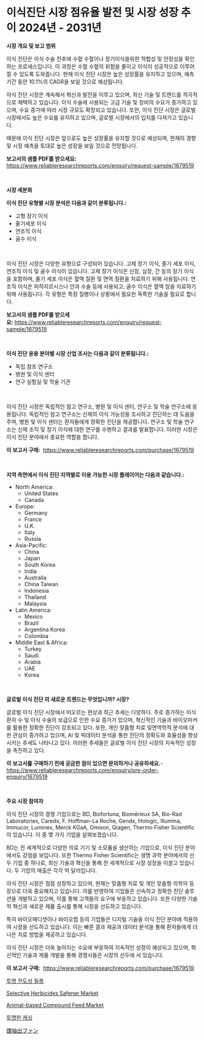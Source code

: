 <p><h1>이식진단 시장 점유율 발전 및 시장 성장 추이 2024년 - 2031년</h1></p><p><strong>시장 개요 및 보고 범위</strong></p>
<p><p>이식 진단은 이식 수술 전후에 수혈 수혈이나 장기이식을위한 적합성 및 안정성을 확인하는 프로세스입니다. 이 과정은 수혈 수혈의 위험을 줄이고 이식이 성공적으로 이루어질 수 있도록 도와줍니다. 현재 이식 진단 시장은 높은 성장률을 유지하고 있으며, 예측 기간 동안 10.1%의 CAGR을 보일 것으로 예상됩니다.</p><p>이식 진단 시장은 계속해서 혁신과 발전을 이루고 있으며, 최신 기술 및 트렌드를 적극적으로 채택하고 있습니다. 이식 수술에 사용되는 고급 기술 및 장비의 수요가 증가하고 있으며, 수요 증가에 따라 시장 규모도 확장되고 있습니다. 또한, 이식 진단 시장은 글로벌 시장에서도 높은 수요를 유지하고 있으며, 글로벌 시장에서의 입지를 다져가고 있습니다.</p><p>때문에 이식 진단 시장은 앞으로도 높은 성장률을 유지할 것으로 예상되며, 현재의 경향 및 시장 예측을 토대로 높은 성장을 보일 것으로 전망됩니다.</p></p>
<p><strong>보고서의 샘플 PDF를 받으세요:</strong> <a href="https://www.reliableresearchreports.com/enquiry/request-sample/1679519">https://www.reliableresearchreports.com/enquiry/request-sample/1679519</a></p>
<p>&nbsp;</p>
<p><strong>시장 세분화</strong></p>
<p><strong>이식 진단 유형별 시장 분석은 다음과 같이 분류됩니다.:</strong></p>
<p><ul><li>고형 장기 이식</li><li>줄기세포 이식</li><li>연조직 이식</li><li>골수 이식</li></ul></p>
<p>&nbsp;</p>
<p><p>이식 진단 시장은 다양한 유형으로 구성되어 있습니다. 고체 장기 이식, 줄기 세포 이식, 연조직 이식 및 골수 이식이 있습니다. 고체 장기 이식은 신장, 심장, 간 등의 장기 이식을 포함하며, 줄기 세포 이식은 혈액 질환 및 면역 질환을 치료하기 위해 사용됩니다. 연조직 이식은 피하지르시스나 안과 수술 등에 사용되고, 골수 이식은 혈액 암을 치료하기 위해 사용됩니다. 각 유형은 특정 질병이나 상황에서 필요한 독특한 기술을 필요로 합니다.</p></p>
<p><strong>보고서의 샘플 PDF를 받으세요:</strong>&nbsp;<a href="https://www.reliableresearchreports.com/enquiry/request-sample/1679519">https://www.reliableresearchreports.com/enquiry/request-sample/1679519</a></p>
<p>&nbsp;</p>
<p><strong> 이식 진단 응용 분야별 시장 산업 조사는 다음과 같이 분류됩니다.:</strong></p>
<p><ul><li>독립 참조 연구소</li><li>병원 및 이식 센터</li><li>연구 실험실 및 학술 기관</li></ul></p>
<p>&nbsp;</p>
<p><p>이식 진단 시장은 독립적인 참고 연구소, 병원 및 이식 센터, 연구소 및 학술 연구소에 응용됩니다. 독립적인 참고 연구소는 신체의 이식 가능성을 조사하고 진단하는 데 도움을 주며, 병원 및 이식 센터는 환자들에게 정확한 진단을 제공합니다. 연구소 및 학술 연구소는 신체 조직 및 장기 이식에 대한 연구를 수행하고 결과를 발표합니다. 이러한 시장은 이식 진단 분야에서 중요한 역할을 합니다.</p></p>
<p><strong>이 보고서 구매:</strong>&nbsp; <a href="https://www.reliableresearchreports.com/purchase/1679519">https://www.reliableresearchreports.com/purchase/1679519</a></p>
<p>&nbsp;</p>
<p><strong>지역 측면에서 이식 진단 지역별로 이용 가능한 시장 플레이어는 다음과 같습니다.:</strong></p>
<p><ul>
    <li>
        North America:
        <ul>
            <li>United States</li>
            <li>Canada</li>
        </ul>
    </li>
    <li>
        Europe:
        <ul>
            <li>Germany</li>
            <li>France</li>
            <li>U.K.</li>
            <li>Italy</li>
            <li>Russia</li>
        </ul>
    </li>
    <li>
        Asia-Pacific:
        <ul>
            <li>China</li>
            <li>Japan</li>
            <li>South Korea</li>
            <li>India</li>
            <li>Australia</li>
            <li>China Taiwan</li>
            <li>Indonesia</li>
            <li>Thailand</li>
            <li>Malaysia</li>
        </ul>
    </li>
    <li>
        Latin America:
        <ul>
            <li>Mexico</li>
            <li>Brazil</li>
            <li>Argentina Korea</li>
            <li>Colombia</li>
        </ul>
    </li>
    <li>
        Middle East & Africa:
        <ul>
            <li>Turkey</li>
            <li>Saudi</li>
            <li>Arabia</li>
            <li>UAE</li>
            <li>Korea</li>
        </ul>
    </li>
    </ul></p>
<p>&nbsp;</p>
<p><strong>글로벌 이식 진단 의 새로운 트렌드는 무엇입니까? 시장?</strong></p>
<p><p>글로벌 이식 진단 시장에서 떠오르는 현상과 최근 추세는 다양하다. 주로 증가하는 이식 환자 수 및 이식 수술의 보급으로 인한 수요 증가가 있으며, 혁신적인 기술과 바이오마커를 활용한 정확한 진단이 강조되고 있다. 또한, 개인 맞춤형 치료 및면역학적 분석에 대한 관심이 증가하고 있으며, AI 및 빅데이터 분석을 통한 진단의 정확도와 효율성을 향상시키는 추세도 나타나고 있다. 이러한 추세들은 글로벌 이식 진단 시장의 지속적인 성장을 촉진하고 있다.</p></p>
<p><strong>이 보고서를 구매하기 전에 궁금한 점이 있으면 문의하거나 공유하세요.</strong>- <a href="https://www.reliableresearchreports.com/enquiry/pre-order-enquiry/1679519">https://www.reliableresearchreports.com/enquiry/pre-order-enquiry/1679519</a></p>
<p>&nbsp;</p>
<p><strong>주요 시장 참여자</strong></p>
<p><p>이식 진단 시장의 경쟁 기업으로는 BD, Biofortuna, Biomérieux SA, Bio-Rad Laboratories, Caredx, F. Hoffman-La Roche, Gendx, Hologic, Illumina, Immucor, Luminex, Merck KGaA, Omixon, Qiagen, Thermo Fisher Scientific이 있습니다. 이 중 몇 가지 기업을 살펴보겠습니다.</p><p>BD는 전 세계적으로 다양한 의료 기기 및 소모품을 생산하는 기업으로, 이식 진단 분야에서도 강점을 보입니다. 또한 Thermo Fisher Scientific는 생명 과학 분야에서의 선두 기업 중 하나로, 최신 기술과 혁신을 통해 전 세계적으로 시장 성장을 이끌고 있습니다. 두 기업의 매출은 각각 억 달러입니다.</p><p>이식 진단 시장은 점점 성장하고 있으며, 현재는 맞춤형 치료 및 개인 맞춤형 의학의 등장으로 더욱 중요해지고 있습니다. 이를 반영하여 기업들은 신속하고 정확한 진단 솔루션을 개발하고 있으며, 이를 통해 고객들의 요구에 부응하고 있습니다. 또한 다양한 기술적 혁신과 새로운 제품 출시를 통해 시장을 선도하고 있습니다.</p><p>특히 바이오메디셋이나 바이오랩 등의 기업들은 디지털 기술을 이식 진단 분야에 적용하여 시장을 선도하고 있습니다. 이는 빠른 결과 제공과 데이터 분석을 통해 환자들에게 더 나은 치료 방법을 제공하고 있습니다.</p><p>이식 진단 시장은 더욱 높아지는 수요에 부응하여 지속적인 성장이 예상되고 있으며, 혁신적인 기술과 제품 개발을 통해 경쟁사들은 시장의 선두에 서 있습니다.</p></p>
<p><strong>이 보고서 구매:</strong>&nbsp;&nbsp;<a href="https://www.reliableresearchreports.com/purchase/1679519">https://www.reliableresearchreports.com/purchase/1679519</a></p>
<p><p><a href="https://github.com/Madalyell456456/Market-Research-Report-List-1/blob/main/92264538229.md">투명 전도성 필름</a></p><p><a href="https://issuu.com/reportprime-2/docs/selective-herbicides-safener-market-size-2030.pptx">Selective Herbicides Safener Market</a></p><p><a href="https://issuu.com/reportprime-2/docs/animal-based-compound-feed-market-size-2030.pptx">Animal-based Compound Feed Market</a></p><p><a href="https://github.com/vs019sa3m8x/Market-Research-Report-List-1/blob/main/32426418228.md">투명한 캐싱</a></p><p><a href="https://github.com/oqoeusbvpadwjs08/Market-Research-Report-List-1/blob/main/70816259062.md">煙抽出ファン</a></p></p>
